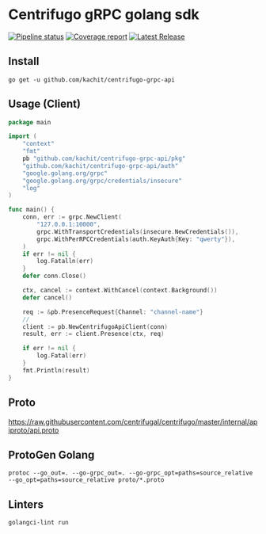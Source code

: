 # Centrifugo gRPC golang sdk
[![Pipeline status](https://github.com/kachit/centrifugo-grpc-api/badges/master/pipeline.svg)](https://github.com/kachit/centrifugo-grpc-api/commits/master)
[![Coverage report](https://github.com/kachit/centrifugo-grpc-api/badges/master/coverage.svg)](https://github.com/kachit/centrifugo-grpc-api/commits/master)
[![Latest Release](https://github.com/kachit/centrifugo-grpc-api/-/badges/release.svg)](https://github.com/kachit/centrifugo-grpc-api/-/releases)

## Install
```shell
go get -u github.com/kachit/centrifugo-grpc-api
```

## Usage (Client)

```go
package main

import (
	"context"
	"fmt"
	pb "github.com/kachit/centrifugo-grpc-api/pkg"
	"github.com/kachit/centrifugo-grpc-api/auth"
	"google.golang.org/grpc"
	"google.golang.org/grpc/credentials/insecure"
	"log"
)

func main() {
	conn, err := grpc.NewClient(
		"127.0.0.1:10000",
		grpc.WithTransportCredentials(insecure.NewCredentials()),
		grpc.WithPerRPCCredentials(auth.KeyAuth{Key: "qwerty"}),
	)
	if err != nil {
		log.Fatalln(err)
	}
	defer conn.Close()

	ctx, cancel := context.WithCancel(context.Background())
	defer cancel()

	req := &pb.PresenceRequest{Channel: "channel-name"}
	//
	client := pb.NewCentrifugoApiClient(conn)
	result, err := client.Presence(ctx, req)

	if err != nil {
		log.Fatal(err)
	}
	fmt.Println(result)
}
```

## Proto
https://raw.githubusercontent.com/centrifugal/centrifugo/master/internal/apiproto/api.proto

## ProtoGen Golang
```shell
protoc --go_out=. --go-grpc_out=. --go-grpc_opt=paths=source_relative --go_opt=paths=source_relative proto/*.proto
```

## Linters ##
```bash
golangci-lint run
```